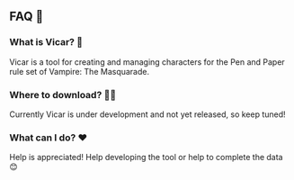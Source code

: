 ## FAQ 🤔

### What is Vicar? 🧛
Vicar is a tool for creating and managing characters for the Pen and Paper rule set of Vampire: The Masquarade. 

### Where to download? 🤷‍♂️
Currently Vicar is under development and not yet released, so keep tuned!

### What can I do? ❤️
Help is appreciated! Help developing the tool or help to complete the data 😊
